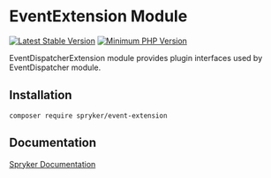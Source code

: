 # EventExtension Module
[![Latest Stable Version](https://poser.pugx.org/spryker/event-extension/v/stable.svg)](https://packagist.org/packages/spryker/event-extension)
[![Minimum PHP Version](https://img.shields.io/badge/php-%3E%3D%207.3-8892BF.svg)](https://php.net/)

EventDispatcherExtension module provides plugin interfaces used by EventDispatcher module.

## Installation

```
composer require spryker/event-extension
```

## Documentation

[Spryker Documentation](https://academy.spryker.com/developing_with_spryker/module_guide/modules.html)
